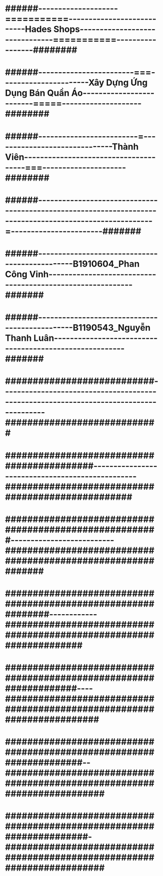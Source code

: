 # ##############################################################################################################################################
# ##############################################################################################################################################
# ##############################################################################################################################################
# ##############################################################################################################################################
# ######--------------------===========---------------------------Hades Shops-------------------------------===========-----------------########
# ######------------------------===----------------------Xây Dựng Ứng Dụng Bán Quần Áo-------------------------=====--------------------########
# ######-------------------------=------------------------------Thành Viên--------------------------------------===---------------------########
# ######---------------------------------------------------------------------------------------------------------=-----------------------#######
# ######-----------------------------------------------B1910604_Phan Công Vinh-----------------------------------------------------------#######
# ######-----------------------------------------------B1190543_Nguyễn Thanh Luân--------------------------------------------------------#######
# ###########################---------------------------------------------------------------------------------------############################
# ###########################################-------------------------------------------------##################################################
# #######################################################--------------------------#############################################################
# ##############################################################------------####################################################################
# ###################################################################----#######################################################################
# ####################################################################--########################################################################
# #####################################################################-########################################################################
